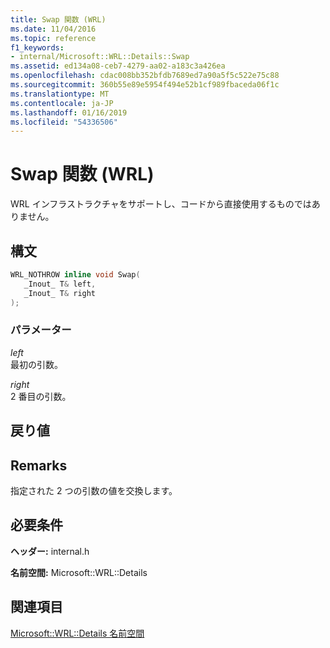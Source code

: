 ```yaml
---
title: Swap 関数 (WRL)
ms.date: 11/04/2016
ms.topic: reference
f1_keywords:
- internal/Microsoft::WRL::Details::Swap
ms.assetid: ed134a08-ceb7-4279-aa02-a183c3a426ea
ms.openlocfilehash: cdac008bb352bfdb7689ed7a90a5f5c522e75c88
ms.sourcegitcommit: 360b55e89e5954f494e52b1cf989fbaceda06f1c
ms.translationtype: MT
ms.contentlocale: ja-JP
ms.lasthandoff: 01/16/2019
ms.locfileid: "54336506"
---
```

# <a name="swap-function-wrl"></a>Swap 関数 (WRL)

WRL インフラストラクチャをサポートし、コードから直接使用するものではありません。

## <a name="syntax"></a>構文

```cpp
WRL_NOTHROW inline void Swap(
   _Inout_ T& left,
   _Inout_ T& right
);
```

### <a name="parameters"></a>パラメーター

*left*<br/>
最初の引数。

*right*<br/>
2 番目の引数。

## <a name="return-value"></a>戻り値

## <a name="remarks"></a>Remarks

指定された 2 つの引数の値を交換します。

## <a name="requirements"></a>必要条件

**ヘッダー:** internal.h

**名前空間:** Microsoft::WRL::Details

## <a name="see-also"></a>関連項目

[Microsoft::WRL::Details 名前空間](microsoft-wrl-details-namespace.md)